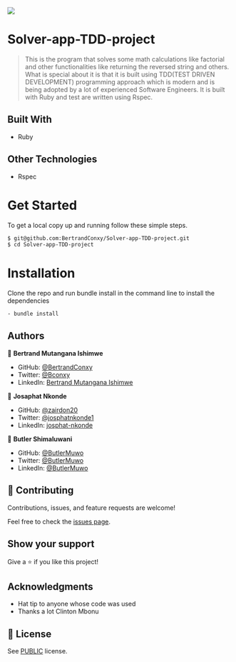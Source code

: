 ![](https://img.shields.io/badge/solver-app-blue)

# Solver-app-TDD-project
> This is the program that solves some math calculations like factorial and other functionalities like returning the reversed string and others. What is special about it is that it is built using TDD(TEST DRIVEN DEVELOPMENT) programming approach which is modern and is being adopted by  a lot of experienced  Software Engineers. It is built with Ruby and test are written using Rspec.

## Built With

- Ruby

## Other Technologies

- Rspec

# Get Started
To get a local copy up and running follow these simple steps.

```bash
$ git@github.com:BertrandConxy/Solver-app-TDD-project.git
$ cd Solver-app-TDD-project

```

# Installation
Clone the repo and run bundle install in the command line to install the dependencies

```bash
- bundle install
```

## Authors

👤 **Bertrand Mutangana Ishimwe**

- GitHub: [@BertrandConxy](https://github.com/BertrandConxy)
- Twitter: [@Bconxy](https://twitter.com/BertrandMutanga)
- LinkedIn: [Bertrand Mutangana Ishimwe](https://www.linkedin.com/in/bertrandmutangana)

👤 **Josaphat Nkonde**

- GitHub: [@zairdon20](https://github.com/zairdon20)
- Twitter: [@josphatnkonde1](https://twitter.com/josphatnkonde1)
- LinkedIn: [josphat-nkonde](https://www.linkedin.com/in/josphat-nkonde/)

👤 **Butler Shimaluwani**

- GitHub: [@ButlerMuwo](https://github.com/butlermuwo)
- Twitter: [@ButlerMuwo](https://twitter.com/ButlerMuwo)
- LinkedIn: [@ButlerMuwo](https://www.linkedin.com/in/butler-shimaluwani-41a680159/)

## 🤝 Contributing

Contributions, issues, and feature requests are welcome!

Feel free to check the [issues page](https://github.com/BertrandConxy/Solver-app-TDD-project/issues/).

## Show your support

Give a ⭐️ if you like this project!

## Acknowledgments

- Hat tip to anyone whose code was used
- Thanks a lot Clinton Mbonu

## 📝 License

See [PUBLIC](./LICENSE) license.

